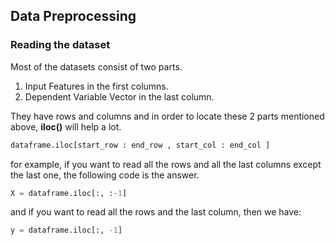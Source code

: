 ## Data Preprocessing

### Reading the dataset

Most of the datasets consist of two parts.
1. Input Features in the first columns.
2. Dependent Variable Vector in the last column.
   
They have rows and columns and in order to locate these 2 parts mentioned above, **iloc()** will help a lot.

```py
dataframe.iloc[start_row : end_row , start_col : end_col ]
```
for example, if you want to read all the rows and all the last columns except the last one, the following code is the answer.

```py
X = dataframe.iloc[:, :-1]
```
and if you want to read all the rows and the last column, then we have:

```py
y = dataframe.iloc[:, -1]
```
